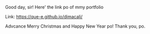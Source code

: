 Good day, sir!
Here' the link po of mmy portfolio

Link: https://que-e.github.io/dimacali/




Advcance Merry Christmas and Happy New Year po!
Thank you, po.
